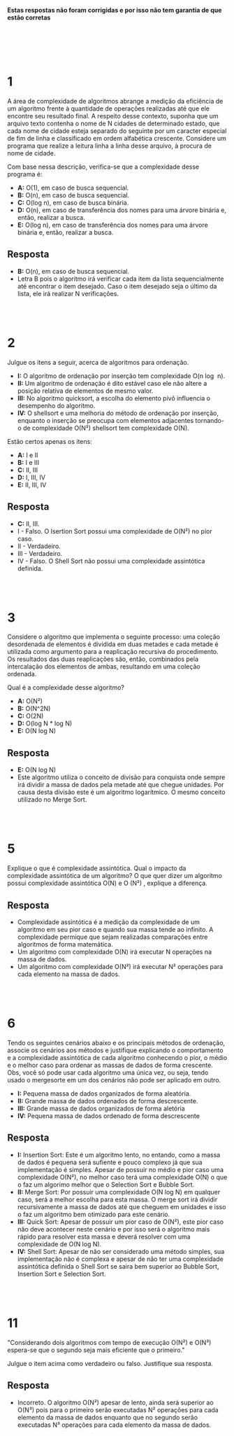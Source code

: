 **Estas respostas não foram corrigidas e por isso não tem garantia de que estão corretas**

<br><br><br><br>

# 1
A área de complexidade de algoritmos abrange a medição da eficiência de um algoritmo frente à quantidade de operações realizadas até que ele encontre seu resultado final. A respeito desse contexto, suponha que um arquivo texto contenha o nome de N cidades de determinado estado, que cada nome de cidade esteja separado do seguinte por um caracter especial de fim de linha e classificado em ordem alfabética crescente. Considere um programa que realize a leitura linha a linha desse arquivo, à procura de nome de cidade.

Com base nessa descrição, verifica-se que a complexidade desse programa é:
- **A:** O(1), em caso de busca sequencial.
- **B:** O(n), em caso de busca sequencial.
- **C:** O(log n), em caso de busca binária.
- **D:** O(n), em caso de transferência dos nomes para uma árvore binária e, então, realizar a
busca.
- **E:** O(log n), em caso de transferência dos nomes para uma árvore binária e, então, realizar a
busca.

## Resposta
- **B:** O(n), em caso de busca sequencial.
- Letra B pois o algoritmo irá verificar cada item da lista sequencialmente até encontrar o item desejado. Caso o item desejado seja o último da lista, ele irá realizar N verificações.

<br><br>

# 2
Julgue os itens a seguir, acerca de algoritmos para ordenação.

- **I:** O algoritmo de ordenação por inserção tem complexidade O(n log ⁡ n).
- **II:** Um algoritmo de ordenação é dito estável caso ele não altere a posição relativa de
elementos de mesmo valor.
- **III:** No algoritmo quicksort, a escolha do elemento pivô influencia o desempenho do
algoritmo.
- **IV:** O shellsort e uma melhoria do método de ordenação por inserção, enquanto o inserção
se preocupa com elementos adjacentes tornando-o de complexidade O(N²) shellsort tem complexidade O(N).

Estão certos apenas os itens:
- **A:** I e II
- **B:** I e III
- **C:** II, III
- **D:** I, III, IV
- **E:** II, III, IV

## Resposta
- **C:** II, III.
- I - Falso. O Isertion Sort possui uma complexidade de O(N²) no pior caso.
- II - Verdadeiro.
- III - Verdadeiro.
- IV - Falso. O Shell Sort não possui uma complexidade assintótica definida.


<br><br>

# 3
Considere o algoritmo que implementa o seguinte processo: uma coleção desordenada de elementos é dividida em duas metades e cada metade é utilizada como argumento para a reaplicação recursiva do procedimento. Os resultados das duas reaplicações são, então, combinados pela intercalação dos elementos de ambas, resultando em uma coleção ordenada.

Qual é a complexidade desse algoritmo?
- **A:** O(N²)
- **B:** O(N^2N)
- **C:** O(2N)
- **D:** O(log N * log N)
- **E:** O(N log N)

## Resposta
- **E:** O(N log N)
- Este algoritmo utiliza o conceito de divisão para conquista onde sempre irá dividir a massa de dados pela metade até que chegue unidades. Por causa desta divisão este é um algoritmo logarítmico. O mesmo conceito utilizado no Merge Sort.

<br><br>

# 5
Explique o que é complexidade assintótica. Qual o impacto da complexidade assintótica de um algoritmo? O que quer dizer um algoritmo possui complexidade assintótica O(N) e O (N²) , explique a diferença.

## Resposta
- Complexidade assintótica é a medição da complexidade de um algoritmo em seu pior caso e quando sua massa tende ao infinito. A complexidade permique que sejam realizadas comparações entre algoritmos de forma matemática.
- Um algoritmo com complexidade O(N) irá executar N operações na massa de dados.
- Um algoritmo com complexidade O(N²) irá executar N² operações para cada elemento na massa de dados.

<br><br>

# 6
Tendo os seguintes cenários abaixo e os principais métodos de ordenação, associe os cenários aos métodos e justifique explicando o comportamento e a complexidade assintótica de cada algoritmo conhecendo o pior, o médio e o melhor caso para ordenar as massas de dados de forma crescente. Obs, você só pode usar cada algoritmo uma única vez, ou seja, tendo usado o mergesorte em um dos cenários não pode ser aplicado em outro.

- **I:** Pequena massa de dados organizados de forma aleatória.
- **II:** Grande massa de dados ordenados de forma descrescente.
- **III:** Grande massa de dados organizados de forma aletória
- **IV:** Pequena massa de dados ordenado de forma descrescente

## Resposta
- **I:** Insertion Sort: Este é um algoritmo lento, no entando, como a massa de dados é pequena será sufiente e pouco complexo já que sua implementação é simples. Apesar de possuir no médio e pior caso uma complexidade O(N²), no melhor caso terá uma complexidade O(N) o que o faz um algorimo melhor que o Selection Sort e Bubble Sort.
- **II:** Merge Sort: Por possuir uma complexidade O(N log N) em qualquer caso, será a melhor escolha para esta massa. O merge sort irá dividir recursivamente a massa de dados até que cheguem em unidades e isso o faz um algoritmo bem otimizado para este cenário.
- **III:** Quick Sort: Apesar de possuir um pior caso de O(N²), este pior caso não deve acontecer neste cenário e por isso será o algoritmo mais rápido para resolver esta massa e deverá resolver com uma complexidade de O(N log N).
- **IV:** Shell Sort: Apesar de não ser considerado uma método simples, sua implementação não é complexa e apesar de não ter uma complexidade assintótica definida o Shell Sort se saira bem superior ao Bubble Sort, Insertion Sort e Selection Sort.

<br><br>

# 11
"Considerando dois algoritmos com tempo de execução O(N²) e O(N³) espera-se que o segundo seja mais eficiente que o primeiro." 

Julgue o item acima como verdadeiro ou falso. Justifique sua resposta.

## Resposta
- Incorreto. O algoritmo O(N²) apesar de lento, ainda será superior ao O(N³) pois para o primeiro serão executadas N² operações para cada elemento da massa de dados enquanto que no segundo serão executadas N³ operações para cada elemento da massa de dados.